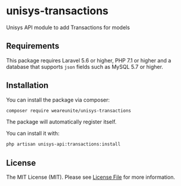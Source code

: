 # unisys-transactions
Unisys API module to add Transactions for models

## Requirements

This package requires Laravel 5.6 or higher, PHP 7.1 or higher and a database that supports `json` fields such as MySQL 5.7 or higher.

## Installation

You can install the package via composer:

``` bash
composer require weareunite/unisys-transactions
```

The package will automatically register itself.

You can install it with:
```bash
php artisan unisys-api:transactions:install
```

## License

The MIT License (MIT). Please see [License File](LICENSE.md) for more information.